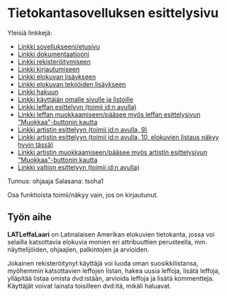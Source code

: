 # Tietokantasovelluksen esittelysivu

Yleisiä linkkejä:

* [Linkki sovellukseeni/etusivu](http://iilumme.users.cs.helsinki.fi/tsoha/)
* [Linkki dokumentaatiooni](https://github.com/iilumme/Tsoha-Bootstrap/blob/master/doc/LATLeffaLaari.pdf)
* [Linkki rekisteröitymiseen](http://iilumme.users.cs.helsinki.fi/tsoha/register)
* [Linkki kirjautumiseen](http://iilumme.users.cs.helsinki.fi/tsoha/login)
* [Linkki elokuvan lisäykseen](http://iilumme.users.cs.helsinki.fi/tsoha/addmovie)
* [Linkki elokuvan tekijöiden lisäykseen](http://iilumme.users.cs.helsinki.fi/tsoha/addmovie/addpeople)
* [Linkki hakuun](http://iilumme.users.cs.helsinki.fi/tsoha/search)
* [Linkki käyttäjän omalle sivulle ja listoille](http://iilumme.users.cs.helsinki.fi/tsoha/mypage)
* [Linkki leffan esittelyyn (toimii id:n avulla)](http://iilumme.users.cs.helsinki.fi/tsoha/movie/1)
* [Linkki leffan muokkaamiseen/pääsee myös leffan esittelysivun "Muokkaa"-buttonin kautta](http://iilumme.users.cs.helsinki.fi/tsoha/movie/edit/1)
* [Linkki artistin esittelyyn (toimii id:n avulla, 9)](http://iilumme.users.cs.helsinki.fi/tsoha/artist/9)
* [Linkki artistin esittelyyn (toimii id:n avulla, 10, elokuvien listaus näkyy hyvin tässä)](http://iilumme.users.cs.helsinki.fi/tsoha/artist/10)
* [Linkki artistin muokkaamiseen/pääsee myös artistin esittelysivun "Muokkaa"-buttonin kautta](http://iilumme.users.cs.helsinki.fi/tsoha/artist/edit/10)
* [Linkki valtion esittelyyn (toimii id:n avulla)](http://iilumme.users.cs.helsinki.fi/tsoha/country/1)

Tunnus: ohjaaja Salasana: tsoha1

Osa funktioista toimii/näkyy vain, jos on kirjautunut.

## Työn aihe

**LATLeffaLaari** on Latinalaisen Amerikan elokuvien tietokanta, jossa voi selailla katsottavia elokuvia monien eri attribuuttien perusteella, mm. näyttelijöiden, ohjaajien, palkintojen ja arvioiden. 

Jokainen rekisteröitynyt käyttäjä voi luoda oman suosikkilistansa, myöhemmin katsottavien leffojen listan, hakea uusia leffoja, lisätä leffoja, ylläpitää listaa omista dvd:istään, arvioida leffoja ja lisätä kommentteja. 
Käyttäjät voivat lainata toisilleen dvd:itä, mikäli haluavat.


